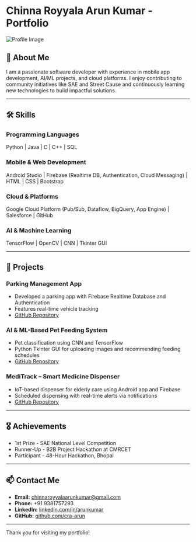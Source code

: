 # Chinna Royyala Arun Kumar  - Portfolio

![Profile Image](https://your-profile-image-link.com)  <!-- Optional -->

## 👋 About Me
I am a passionate software developer with experience in mobile app development, AI/ML projects, and cloud platforms. I enjoy contributing to community initiatives like SAE and Street Cause and continuously learning new technologies to build impactful solutions.

---

## 🛠️ Skills

### Programming Languages
Python | Java | C | C++ | SQL

### Mobile & Web Development
Android Studio | Firebase (Realtime DB, Authentication, Cloud Messaging) | HTML | CSS | Bootstrap

### Cloud & Platforms
Google Cloud Platform (Pub/Sub, Dataflow, BigQuery, App Engine) | Salesforce | GitHub

### AI & Machine Learning
TensorFlow | OpenCV | CNN | Tkinter GUI

---

## 📂 Projects

### Parking Management App
- Developed a parking app with Firebase Realtime Database and Authentication  
- Features real-time vehicle tracking  
- [GitHub Repository](https://github.com/cra-arun/PARKITEASY)

### AI & ML-Based Pet Feeding System
- Pet classification using CNN and TensorFlow  
- Python Tkinter GUI for uploading images and recommending feeding schedules  
- [GitHub Repository](https://github.com/cra-arun/AI-ML-pet-feeding-system)

### MediTrack – Smart Medicine Dispenser
- IoT-based dispenser for elderly care using Android app and Firebase  
- Scheduled dispensing with real-time alerts via notifications  
- [GitHub Repository](https://github.com/cra-arun/MediTrack)

---

## 🎖️ Achievements
- 1st Prize - SAE National Level Competition  
- Runner-Up - B2B Project Hackathon at CMRCET  
- Participant - 48-Hour Hackathon, Bhopal  

---

## 📫 Contact Me
- **Email:** chinnaroyyalaarunkumar@gmail.com  
- **Phone:** +91 9381757293  
- **LinkedIn:** [linkedin.com/in/arunkumar](https://linkedin.com/in/arunkumar)  
- **GitHub:** [github.com/cra-arun](https://github.com/cra-arun)  

---

Thank you for visiting my portfolio!
